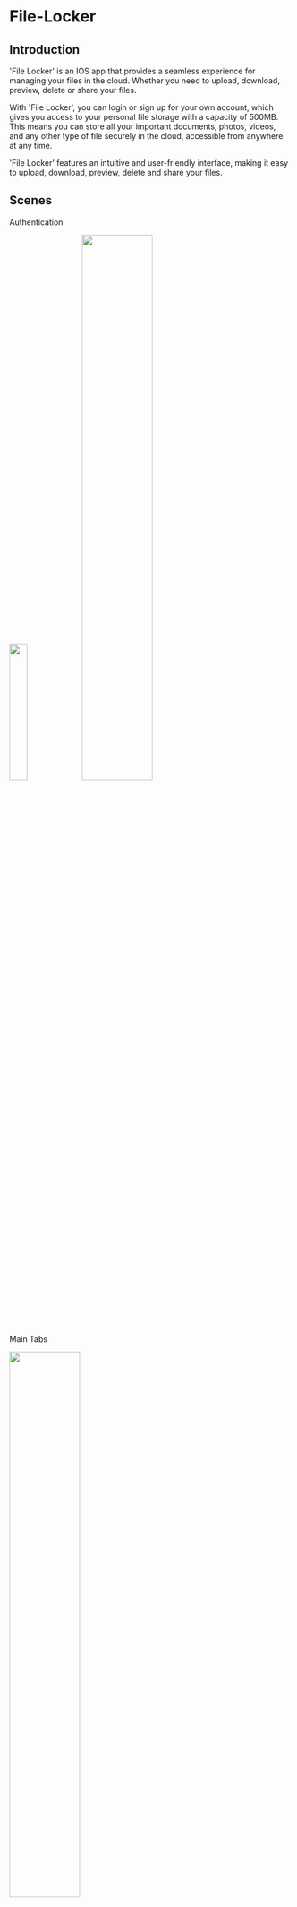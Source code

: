 # File-Locker

## Introduction
'File Locker' is an IOS app that provides a seamless experience for managing your files in the cloud. Whether you need to upload, download, preview, delete or share your files.

With 'File Locker', you can login or sign up for your own account, which gives you access to your personal file storage with a capacity of 500MB. This means you can store all your important documents, photos, videos, and any other type of file securely in the cloud, accessible from anywhere at any time.

'File Locker' features an intuitive and user-friendly interface, making it easy to upload, download, preview, delete and share your files.

## Scenes

Authentication

<img src="https://user-images.githubusercontent.com/93495474/218162097-e78ebabf-a4a9-4d8b-bc70-e4af53bd9536.mov" style="width: 25%; height: auto;">
<img src="https://user-images.githubusercontent.com/93495474/218162143-e3a88f90-4098-419b-ab17-54b16bb17f7c.mov" style="width: 50%; height: auto;">

Main Tabs

<img src="https://user-images.githubusercontent.com/93495474/218163740-88aa1200-76bd-4959-b0bf-953c9ce15885.mov" style="width: 50%; height: auto;">

<img src="https://user-images.githubusercontent.com/93495474/218163793-8690e98a-e0ad-42f1-852a-24abbd884af2.mov" style="width: 50%; height: auto;">

<img src="https://user-images.githubusercontent.com/93495474/218163871-21590cb3-9896-4074-aaf1-f6f9d25b9886.mov" style="width: 50%; height: auto;">
  
## Frameworks

1. Firebase Firestore

2. Firebase Storage

Use own 'GoogleService-Service.plist' for implementation
